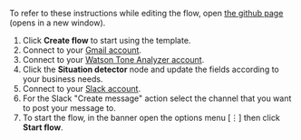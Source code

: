 To refer to these instructions while editing the flow, open [the github page](https://github.com/ot4i/app-connect-templates/blob/master/resources/markdown/Email%20tone%20detector_instructions.md) (opens in a new window).

1. Click **Create flow** to start using the template.
1. Connect to your [Gmail account](http://ibm.biz/acgmail).
1.	Connect to your [Watson Tone Analyzer account](http://ibm.biz/acwatsontonea).
1.	Click the **Situation detector** node and update the fields according to your business needs.
1.	Connect to your [Slack account](http://ibm.biz/acslack).
1. For the Slack "Create message" action select the channel that you want to post your message to.
1. To start the flow, in the banner open the options menu [&#8942;] then click **Start flow**.
